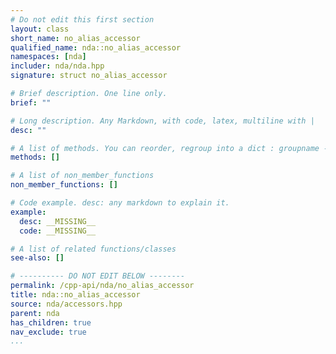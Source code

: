 ```yaml
---
# Do not edit this first section
layout: class
short_name: no_alias_accessor
qualified_name: nda::no_alias_accessor
namespaces: [nda]
includer: nda/nda.hpp
signature: struct no_alias_accessor

# Brief description. One line only.
brief: ""

# Long description. Any Markdown, with code, latex, multiline with |
desc: ""

# A list of methods. You can reorder, regroup into a dict : groupname -> list
methods: []

# A list of non_member_functions
non_member_functions: []

# Code example. desc: any markdown to explain it.
example:
  desc: __MISSING__
  code: __MISSING__

# A list of related functions/classes
see-also: []

# ---------- DO NOT EDIT BELOW --------
permalink: /cpp-api/nda/no_alias_accessor
title: nda::no_alias_accessor
source: nda/accessors.hpp
parent: nda
has_children: true
nav_exclude: true
...
```


